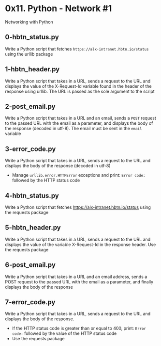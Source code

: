 # 0x11. Python - Network #1
Networking with Python

## 0-hbtn_status.py
Write a Python script that fetches `https://alx-intranet.hbtn.io/status` using the urllib package

## 1-hbtn_header.py
Write a Python script that takes in a URL, sends a request to the URL and displays the value of the X-Request-Id variable found in the header of the response using urllib. The URL is passed as the sole argument to the script

## 2-post_email.py
Write a Python script that takes in a URL and an email, sends a `POST` request to the passed URL with the email as a parameter, and displays the body of the response (decoded in utf-8). The email must be sent in the `email` variable

## 3-error_code.py
Write a Python script that takes in a URL, sends a request to the URL and displays the body of the response (decoded in utf-8)
- Manage `urllib.error.HTTPError` exceptions and print: `Error code:` followed by the HTTP status code

## 4-hbtn_status.py
Write a Python script that fetches https://alx-intranet.hbtn.io/status using the requests package

## 5-hbtn_header.py
Write a Python script that takes in a URL, sends a request to the URL and displays the value of the variable X-Request-Id in the response header. Use the requests package

## 6-post_email.py
Write a Python script that takes in a URL and an email address, sends a POST request to the passed URL with the email as a parameter, and finally displays the body of the response

## 7-error_code.py
Write a Python script that takes in a URL, sends a request to the URL and displays the body of the response.
- If the HTTP status code is greater than or equal to 400, print: `Error code:` followed by the value of the HTTP status code
- Use the requests package
